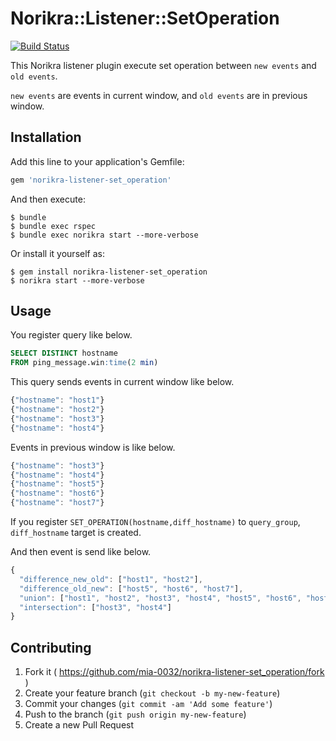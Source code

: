 # Norikra::Listener::SetOperation

[![Build Status](https://travis-ci.org/mia-0032/norikra-listener-set_operation.svg?branch=master)](https://travis-ci.org/mia-0032/norikra-listener-set_operation)

This Norikra listener plugin execute set operation between `new events` and `old events`.

`new events` are events in current window, and `old events` are in previous window.

## Installation

Add this line to your application's Gemfile:

```ruby
gem 'norikra-listener-set_operation'
```

And then execute:

    $ bundle
    $ bundle exec rspec
    $ bundle exec norikra start --more-verbose

Or install it yourself as:

    $ gem install norikra-listener-set_operation
    $ norikra start --more-verbose

## Usage

You register query like below.

```sql
SELECT DISTINCT hostname
FROM ping_message.win:time(2 min)
```

This query sends events in current window like below.

```javascript
{"hostname": "host1"}
{"hostname": "host2"}
{"hostname": "host3"}
{"hostname": "host4"}
```

Events in previous window is like below.

```javascript
{"hostname": "host3"}
{"hostname": "host4"}
{"hostname": "host5"}
{"hostname": "host6"}
{"hostname": "host7"}
```

If you register `SET_OPERATION(hostname,diff_hostname)` to `query_group`, `diff_hostname` target is created.

And then event is send like below.

```javascript
{
  "difference_new_old": ["host1", "host2"],
  "difference_old_new": ["host5", "host6", "host7"],
  "union": ["host1", "host2", "host3", "host4", "host5", "host6", "host7"],
  "intersection": ["host3", "host4"]
}
```

## Contributing

1. Fork it ( https://github.com/mia-0032/norikra-listener-set_operation/fork )
2. Create your feature branch (`git checkout -b my-new-feature`)
3. Commit your changes (`git commit -am 'Add some feature'`)
4. Push to the branch (`git push origin my-new-feature`)
5. Create a new Pull Request
